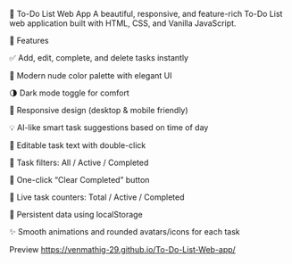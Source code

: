 📝 To-Do List Web App
A beautiful, responsive, and feature-rich To-Do List web application built with HTML, CSS, and Vanilla JavaScript.

🌟 Features

✅ Add, edit, complete, and delete tasks instantly

🎨 Modern nude color palette with elegant UI

🌗 Dark mode toggle for comfort

📱 Responsive design (desktop & mobile friendly)

💡 AI-like smart task suggestions based on time of day

🧠 Editable task text with double-click

🔘 Task filters: All / Active / Completed

🧼 One-click “Clear Completed” button

🧮 Live task counters: Total / Active / Completed

💾 Persistent data using localStorage

✨ Smooth animations and rounded avatars/icons for each task

Preview 
https://venmathig-29.github.io/To-Do-List-Web-app/
